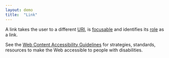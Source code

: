 ```yaml
---
layout: demo
title:  "Link"
---
```


A link takes the user to a different [URI](https://www.w3.org/Addressing/), is [focusable](https://www.w3.org/WAI/WCAG21/Understanding/focus-visible.html) and identifies its [role](https://www.w3.org/TR/wai-aria-1.0/roles#link) as a link. 

See the [Web Content Accessibility Guidelines](https://www.w3.org/WAI/standards-guidelines/wcag/) for strategies, standards, resources to make the Web accessible to people with disabilities.